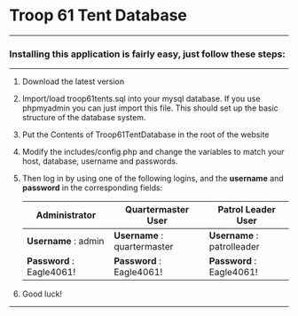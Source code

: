 # Troop 61 Tent Database
- - - -

### Installing this application is fairly easy, just follow these steps:
****


1. Download the latest version

2. Import/load troop61tents.sql into your mysql database. If you use phpmyadmin you can just import this file. This should set up the basic structure of the database system.

3. Put the Contents of Troop61TentDatabase in the root of the website

4. Modify the includes/config.php and change the variables to match your host, database, username and passwords.

5. Then log in by using one of the following logins, and the **username** and **password** in the corresponding fields:


   Administrator            |Quartermaster User          |Patrol Leader User
   -------------------------|----------------------------|---------------------
   **Username** : admin     |**Username** : quartermaster|**Username** : patrolleader
   **Password** : Eagle4061!|**Password** : Eagle4061!   |**Password** : Eagle4061!

6. Good luck!  

- - - -
